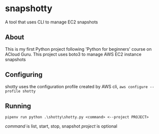# snapshotty
A tool that uses CLI to manage EC2 snapshots

## About
This is my first Python project following 'Python for beginners' course on ACloud Guru. This project uses boto3 to manage AWS EC2 instance snapshots

## Configuring
shotty uses the configuration profile created by AWS cli,
`aws configure --profile shotty`

## Running
`pipenv run python .\shotty\shotty.py <command> <--project PROJECT>`

*command* is list, start, stop, snapshot
*project* is optional 
